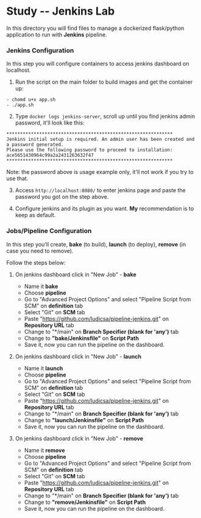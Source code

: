 Study -- Jenkins Lab
================

In this directory you will find files to manage a dockerized flask/python application to run with **Jenkins** pipeline.

### Jenkins Configuration
In this step you will configure containers to access jenkins dashboard on localhost.

1. Run the script on the main folder to build images and get the container up: 
```
- chomd u+x app.sh
- ./app.sh
```

2. Type `docker logs jenkins-server`, scroll up until you find jenkins admin password, it'll look like this:
```
*************************************************************
Jenkins initial setup is required. An admin user has been created and a password generated.
Please use the following password to proceed to installation:
ace5651430964c99a2a2431263632f47
*************************************************************
``` 
Note: the password above is usage example only, it'll not work if you try to use that.

3. Access `http://localhost:8080/` to enter jenkins page and paste the password you got on the step above.

4. Configure jenkins and its plugin as you want. **My** recommendation is to keep as default.

### Jobs/Pipeline Configuration
In this step you'll create, **bake** (to build), **launch** (to deploy), **remove** (in case you need to remove).

Follow the steps below:

1. On jenkins dashboard click in "New Job" - **bake**
    - Name it **bake**
    -  Choose **pipeline**
    -  Go to "Advanced Project Options" and select "Pipeline Script from SCM" on **definition** tab
    -  Select "Git" on **SCM** tab
    -  Paste "https://github.com/ludicsa/pipeline-jenkins.git" on **Repository URL** tab
    -  Change to "*/main" on **Branch Specifier (blank for 'any')** tab
    -  Change to **"bake/Jenkinsfile"** on **Script Path** 
    -  Save it, now you can run the pipeline on the dashboard.


2. On jenkins dashboard click in "New Job" - **launch**
    - Name it **launch**
    -  Choose **pipeline**
    -  Go to "Advanced Project Options" and select "Pipeline Script from SCM" on **definition** tab
    -  Select "Git" on **SCM** tab
    -  Paste "https://github.com/ludicsa/pipeline-jenkins.git" on **Repository URL** tab
    -  Change to "*/main" on **Branch Specifier (blank for 'any')** tab
    -  Change to **"launch/Jenkinsfile"** on **Script Path** 
    -  Save it, now you can run the pipeline on the dashboard.

3. On jenkins dashboard click in "New Job" - **remove**
    - Name it **remove**
    -  Choose **pipeline**
    -  Go to "Advanced Project Options" and select "Pipeline Script from SCM" on **definition** tab
    -  Select "Git" on **SCM** tab
    -  Paste "https://github.com/ludicsa/pipeline-jenkins.git" on **Repository URL** tab
    -  Change to "*/main" on **Branch Specifier (blank for 'any')** tab
    -  Change to **"remove/Jenkinsfile"** on **Script Path** 
    -  Save it, now you can run the pipeline on the dashboard.
